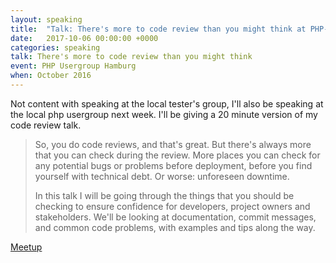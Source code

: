 ```yaml
---
layout: speaking
title:  "Talk: There's more to code review than you might think at PHP-Usergroup Hamburg"
date:   2017-10-06 00:00:00 +0000
categories: speaking
talk: There's more to code review than you might think
event: PHP Usergroup Hamburg
when: October 2016
---
```


Not content with speaking at the local tester's group, I'll also be speaking at the local php usergroup next week. I'll be giving a 20 minute version of my code review talk.

>So, you do code reviews, and that's great. But there's always more that you can check during the review. More places you can check for any potential bugs or problems before deployment, before you find yourself with technical debt. Or worse: unforeseen downtime.
>
> In this talk I will be going through the things that you should be checking to ensure confidence for developers, project owners and stakeholders. We'll be looking at documentation, commit messages, and common code problems, with examples and tips along the way.

[Meetup](https://www.meetup.com/preview/phpughh/events/qldszhywnbnb)
